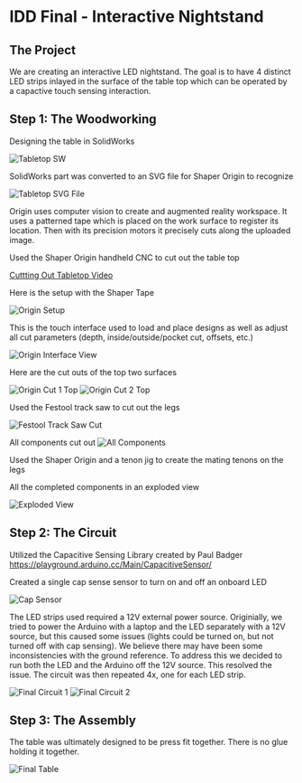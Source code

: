 # IDD Final - Interactive Nightstand

## The Project
We are creating an interactive LED nightstand. The goal is to have 4 distinct LED strips inlayed in the surface of the table top which can be operated by a capactive touch sensing interaction.

## Step 1: The Woodworking
Designing the table in SolidWorks

![Tabletop SW](https://github.com/JwayYih/IDD-Fa19-Final/blob/master/Tabletop%20SW.PNG)

SolidWorks part was converted to an SVG file for Shaper Origin to recognize

![Tabletop SVG File](https://github.com/JwayYih/IDD-Fa19-Final/blob/master/Tabletop%20SVG%20File.PNG)

Origin uses computer vision to create and augmented reality workspace. It uses a patterned tape which is placed on the work surface to register its location. Then with its precision motors it precisely cuts along the uploaded image.

Used the Shaper Origin handheld CNC to cut out the table top

[Cuttting Out Tabletop Video](https://photos.app.goo.gl/qifHks3SJ6dKoCYE8)

Here is the setup with the Shaper Tape

![Origin Setup](https://github.com/JwayYih/IDD-Fa19-Final/blob/master/Origin%20Setup.jpg)

This is the touch interface used to load and place designs as well as adjust all cut parameters (depth, inside/outside/pocket cut, offsets, etc.)

![Origin Interface View](https://github.com/JwayYih/IDD-Fa19-Final/blob/master/Origin%20Interface%20View.jpg)

Here are the cut outs of the top two surfaces

![Origin Cut 1 Top](https://github.com/JwayYih/IDD-Fa19-Final/blob/master/Origin%20Cut%201%20Top.jpg)
![Origin Cut 2 Top](https://github.com/JwayYih/IDD-Fa19-Final/blob/master/Origin%20Cut%202%20Top.jpg)

Used the Festool track saw to cut out the legs

![Festool Track Saw Cut](https://github.com/JwayYih/IDD-Fa19-Final/blob/master/Festool%20Track%20Saw%20Cut.jpg)

All components cut out
![All Components](https://github.com/JwayYih/IDD-Fa19-Final/blob/master/All%20Components.jpg)

Used the Shaper Origin and a tenon jig to create the mating tenons on the legs

All the completed components in an exploded view

![Exploded View](https://github.com/JwayYih/IDD-Fa19-Final/blob/master/Exploded%20View.jpg)

## Step 2: The Circuit

Utilized the Capacitive Sensing Library created by Paul Badger
https://playground.arduino.cc/Main/CapacitiveSensor/

Created a single cap sense sensor to turn on and off an onboard LED

![Cap Sensor](https://github.com/JwayYih/IDD-Fa19-Final/blob/master/Capacitance%20Sensor.jpg)

The LED strips used required a 12V external power source. Originially, we tried to power the Arduino with a laptop and the LED separately with a 12V source, but this caused some issues (lights could be turned on, but not turned off with cap sensing). We believe there may have been some inconsistencies with the ground reference. To address this we decided to run both the LED and the Arduino off the 12V source. This resolved the issue. The circuit was then repeated 4x, one for each LED strip.

![Final Circuit 1](https://github.com/JwayYih/IDD-Fa19-Final/blob/master/Table%20Circuit%20Closeup.jpg)
![Final Circuit 2](https://github.com/JwayYih/IDD-Fa19-Final/blob/master/Table%20Circuit.jpg)

## Step 3: The Assembly

The table was ultimately designed to be press fit together. There is no glue holding it together.

![Final Table](https://github.com/JwayYih/IDD-Fa19-Final/blob/master/Final%20Table.jpg)
